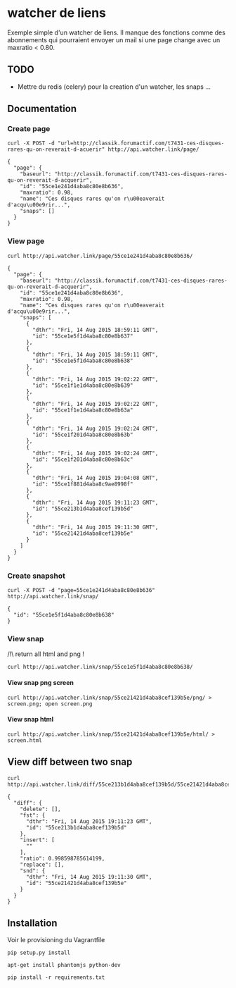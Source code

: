# watcher de liens

Exemple simple d'un watcher de liens. Il manque des fonctions comme des abonnements 
qui pourraient envoyer un mail si une page change avec un maxratio < 0.80.

## TODO

- Mettre du redis (celery) pour la creation d'un watcher, les snaps ...

## Documentation

### Create page

```
curl -X POST -d "url=http://classik.forumactif.com/t7431-ces-disques-rares-qu-on-reverait-d-acuerir" http://api.watcher.link/page/
```

```
{
  "page": {
    "baseurl": "http://classik.forumactif.com/t7431-ces-disques-rares-qu-on-reverait-d-acquerir", 
    "id": "55ce1e241d4aba8c80e8b636", 
    "maxratio": 0.98, 
    "name": "Ces disques rares qu'on r\u00eaverait d'acqu\u00e9rir...", 
    "snaps": []
  }
}
```

### View page

```
curl http://api.watcher.link/page/55ce1e241d4aba8c80e8b636/
```

```
{
  "page": {
    "baseurl": "http://classik.forumactif.com/t7431-ces-disques-rares-qu-on-reverait-d-acquerir", 
    "id": "55ce1e241d4aba8c80e8b636", 
    "maxratio": 0.98, 
    "name": "Ces disques rares qu'on r\u00eaverait d'acqu\u00e9rir...", 
    "snaps": [
      {
        "dthr": "Fri, 14 Aug 2015 18:59:11 GMT", 
        "id": "55ce1e5f1d4aba8c80e8b637"
      }, 
      {
        "dthr": "Fri, 14 Aug 2015 18:59:11 GMT", 
        "id": "55ce1e5f1d4aba8c80e8b638"
      }, 
      {
        "dthr": "Fri, 14 Aug 2015 19:02:22 GMT", 
        "id": "55ce1f1e1d4aba8c80e8b639"
      }, 
      {
        "dthr": "Fri, 14 Aug 2015 19:02:22 GMT", 
        "id": "55ce1f1e1d4aba8c80e8b63a"
      }, 
      {
        "dthr": "Fri, 14 Aug 2015 19:02:24 GMT", 
        "id": "55ce1f201d4aba8c80e8b63b"
      }, 
      {
        "dthr": "Fri, 14 Aug 2015 19:02:24 GMT", 
        "id": "55ce1f201d4aba8c80e8b63c"
      }, 
      {
        "dthr": "Fri, 14 Aug 2015 19:04:08 GMT", 
        "id": "55ce1f881d4aba8c9ae8998f"
      }, 
      {
        "dthr": "Fri, 14 Aug 2015 19:11:23 GMT", 
        "id": "55ce213b1d4aba8cef139b5d"
      }, 
      {
        "dthr": "Fri, 14 Aug 2015 19:11:30 GMT", 
        "id": "55ce21421d4aba8cef139b5e"
      }
    ]
  }
}
```

### Create snapshot

```
curl -X POST -d "page=55ce1e241d4aba8c80e8b636" http://api.watcher.link/snap/
```

```
{
  "id": "55ce1e5f1d4aba8c80e8b638"
}
```

### View snap

/!\ return all html and png ! 

```
curl http://api.watcher.link/snap/55ce1e5f1d4aba8c80e8b638/
```

#### View snap png screen

```
curl http://api.watcher.link/snap/55ce21421d4aba8cef139b5e/png/ > screen.png; open screen.png
```

#### View snap html 

```
curl http://api.watcher.link/snap/55ce21421d4aba8cef139b5e/html/ > screen.html
```

## View diff between two snap

```
curl http://api.watcher.link/diff/55ce213b1d4aba8cef139b5d/55ce21421d4aba8cef139b5e/
```

```
{
  "diff": {
    "delete": [], 
    "fst": {
      "dthr": "Fri, 14 Aug 2015 19:11:23 GMT", 
      "id": "55ce213b1d4aba8cef139b5d"
    }, 
    "insert": [
      ""
    ], 
    "ratio": 0.998598785614199, 
    "replace": [], 
    "snd": {
      "dthr": "Fri, 14 Aug 2015 19:11:30 GMT", 
      "id": "55ce21421d4aba8cef139b5e"
    }
  }
}
```

## Installation

Voir le provisioning du Vagrantfile

```
pip setup.py install
```

```
apt-get install phantomjs python-dev
```

```
pip install -r requirements.txt 
```